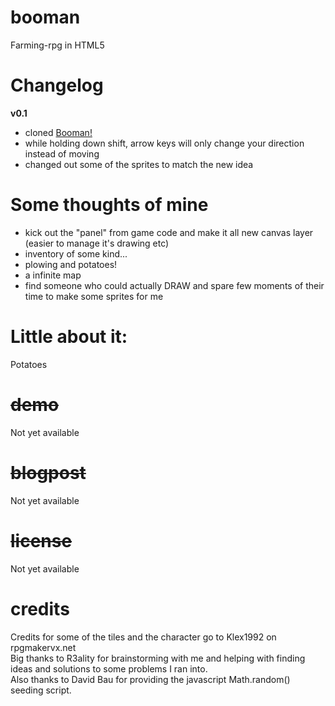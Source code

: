 booman
======

Farming-rpg in HTML5

Changelog
==
<strong>v0.1</strong>
- cloned <a href="https://github.com/hpeinar/booman">Booman!</a>
- while holding down shift, arrow keys will only change your direction instead of moving
- changed out some of the sprites to match the new idea

Some thoughts of mine
==
- kick out the "panel" from game code and make it all new canvas layer (easier to manage it's drawing etc)
- inventory of some kind...
- plowing and potatoes!
- a infinite map
- find someone who could actually DRAW and spare few moments of their time to make some sprites for me


Little about it:
==
Potatoes

<del>demo</del>
==
Not yet available

<del>blogpost</del>
==
Not yet available

<del>license</del>
==
Not yet available

credits
==
Credits for some of the tiles and the character go to Klex1992 on rpgmakervx.net<br />
Big thanks to R3ality for brainstorming with me and helping with finding ideas and solutions to some problems I ran into.<br />
Also thanks to David Bau for providing the javascript Math.random() seeding script.<br />